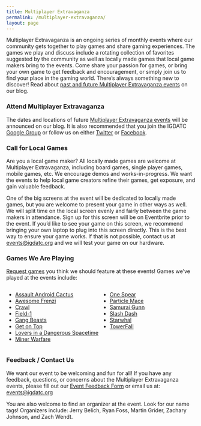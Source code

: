 ```yaml
---
title: Multiplayer Extravaganza
permalink: /multiplayer-extravaganza/
layout: page
---
```


Multiplayer Extravaganza is an ongoing series of monthly events where our community gets together to play games and share gaming experiences. The games we play and discuss include a rotating collection of favorites suggested by the community as well as locally made games that local game makers bring to the events.  Come share your passion for games, or bring your own game to get feedback and encouragement, or simply join us to find your place in the gaming world.  There’s always something new to discover! Read about <a href="http://www.igdatc.org/category/events/multiplayer/">past and future Multiplayer Extravaganza events</a> on our blog.

### Attend&nbsp;Multiplayer Extravaganza

The dates and locations of future <a href="http://www.igdatc.org/category/events/multiplayer/">Multiplayer Extravaganza events</a> will be announced on our blog.  It is also recommended that you join the IGDATC <a onclick="javascript:pageTracker._trackPageview('/outgoing/groups.google.com/d/forum/igda-tc');" href="https://groups.google.com/d/forum/igda-tc">Google Group</a> or follow us on either <a onclick="javascript:pageTracker._trackPageview('/outgoing/www.twitter.com/igdatc');" href="http://www.twitter.com/igdatc">Twitter</a> or <a onclick="javascript:pageTracker._trackPageview('/outgoing/www.facebook.com/IGDATC');" href="http://www.facebook.com/IGDATC">Facebook</a>.

### Call for Local Games

Are you a local game maker?  All locally made games are welcome at Multiplayer Extravaganza, including board games, single player games, mobile games, etc.  We encourage demos and works-in-progress. We want the events to help local game creators refine their games, get exposure, and gain valuable feedback.

One of the big screens at the event will be dedicated to locally made games, but you are welcome to present your game in other ways as well.  We will split time on the local screen evenly and fairly between the game makers in attendance.  Sign up for this screen will be on Eventbrite prior to the event.  If you’d like to see your game on this screen, we recommend bringing your own laptop to plug into this screen directly.  This is the best way to ensure your game works.  If that is not possible, contact us at <a onclick="javascript:pageTracker._trackPageview('/mailto/events@igdatc.org');" href="mailto:events@igdatc.org">events@igdatc.org</a> and we will test your game on our hardware.

### Games We Are Playing

<a onclick="javascript:pageTracker._trackPageview('/outgoing/docs.google.com/forms/d/1Q-FaOaxzJKQfL_TnPgvdZTAkFC3EpVZO7uu1JHpTtNk/viewform');" href="https://docs.google.com/forms/d/1Q-FaOaxzJKQfL_TnPgvdZTAkFC3EpVZO7uu1JHpTtNk/viewform">Request games</a> you think we should feature at these events! Games we’ve played at the events include:
<div style="overflow: hidden;">
<div style="width: 50%; float: left;">
<ul>
<li><a onclick="javascript:pageTracker._trackPageview('/outgoing/www.assaultandroidcactus.com/');" href="http://www.assaultandroidcactus.com/">Assault Android Cactus</a></li>
<li><a onclick="javascript:pageTracker._trackPageview('/outgoing/www.nomadapps.com/awesumfriendzy/');" href="http://www.nomadapps.com/awesumfriendzy/">Awesome Frenzi</a></li>
<li><a onclick="javascript:pageTracker._trackPageview('/outgoing/www.powerhoof.com/crawl/');" href="http://www.powerhoof.com/crawl/">Crawl</a></li>
<li><a onclick="javascript:pageTracker._trackPageview('/outgoing/field1game.com');" href="http://field1game.com">Field-1</a></li>
<li><a onclick="javascript:pageTracker._trackPageview('/outgoing/boneloafery.com/');" href="http://boneloafery.com/">Gang Beasts</a></li>
<li><a onclick="javascript:pageTracker._trackPageview('/outgoing/www.youtube.com/watch?v=rphJRgr5aGw');" href="https://www.youtube.com/watch?v=rphJRgr5aGw">Get on Top</a></li>
<li><a onclick="javascript:pageTracker._trackPageview('/outgoing/www.asteroidbase.com/dangerous-spacetime/');" href="http://www.asteroidbase.com/dangerous-spacetime/">Lovers in a Dangerous Spacetime</a></li>
<li><a onclick="javascript:pageTracker._trackPageview('/outgoing/www.heartbit-interactive.com/?page_id=63');" href="http://www.heartbit-interactive.com/?page_id=63">Miner Warfare</a></li>
</ul>
</div>
<div style="width: 50%; float: left;">
<ul>
<li><a onclick="javascript:pageTracker._trackPageview('/outgoing/onespeararena.com/');" href="http://onespeararena.com/">One Spear</a></li>
<li><a onclick="javascript:pageTracker._trackPageview('/outgoing/andymakes.com/particlemace/');" href="http://andymakes.com/particlemace/">Particle Mace</a></li>
<li><a onclick="javascript:pageTracker._trackPageview('/outgoing/maxistentialism.com/samuraigunn/');" href="http://maxistentialism.com/samuraigunn/">Samurai Gunn</a></li>
<li><a onclick="javascript:pageTracker._trackPageview('/outgoing/nevernautgames.com/games/');" href="http://nevernautgames.com/games/">Slash Dash</a></li>
<li><a onclick="javascript:pageTracker._trackPageview('/outgoing/www.starwhal.com/');" href="http://www.starwhal.com/">Starwhal</a></li>
<li><a onclick="javascript:pageTracker._trackPageview('/outgoing/www.towerfall-game.com/');" href="http://www.towerfall-game.com/">TowerFall</a></li>
</ul>
</div>
</div>

### Feedback / Contact Us

We want our event to be welcoming and fun for all! If you have any feedback, questions, or concerns about the Multiplayer Extravaganza events, please fill out our <a onclick="javascript:pageTracker._trackPageview('/outgoing/docs.google.com/forms/d/1Q-FaOaxzJKQfL_TnPgvdZTAkFC3EpVZO7uu1JHpTtNk/viewform');" href="https://docs.google.com/forms/d/1Q-FaOaxzJKQfL_TnPgvdZTAkFC3EpVZO7uu1JHpTtNk/viewform">Event Feedback Form</a> or email us at: <a onclick="javascript:pageTracker._trackPageview('/mailto/events@igdatc.org');" href="mailto:events@igdatc.org">events@igdatc.org</a>

You are also welcome to find an organizer at the event.  Look for our name tags!  Organizers include: Jerry Belich, Ryan Foss, Martin Grider, Zachary Johnson, and Zach Wendt.
